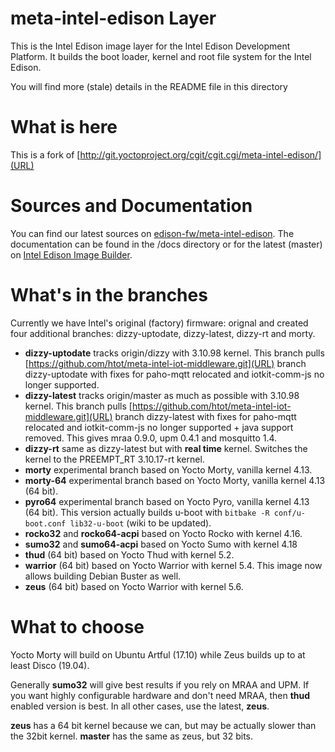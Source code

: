 # meta-intel-edison Layer

This is the Intel Edison image layer for the Intel Edison Development Platform. It builds the boot loader, kernel and root file system for the Intel Edison.

You will find more (stale) details in the README file in this directory

# What is here

This is a fork of [http://git.yoctoproject.org/cgit/cgit.cgi/meta-intel-edison/](URL)

# Sources and Documentation
You can find our latest sources on [edison-fw/meta-intel-edison](https://github.com/edison-fw/meta-intel-edison). 
The documentation can be found in the /docs directory or for the latest (master) on [Intel Edison Image Builder](https://edison-fw.github.io/meta-intel-edison/).

# What's in the branches
Currently we have Intel's original (factory) firmware: orignal and created four additional branches: dizzy-uptodate, dizzy-latest, dizzy-rt and morty.

  * **dizzy-uptodate** tracks origin/dizzy with 3.10.98 kernel. This branch pulls [https://github.com/htot/meta-intel-iot-middleware.git](URL) branch dizzy-uptodate with fixes for paho-mqtt relocated and iotkit-comm-js no longer supported. 
  * **dizzy-latest** tracks origin/master as much as possible with 3.10.98 kernel. This branch pulls [https://github.com/htot/meta-intel-iot-middleware.git](URL) branch dizzy-latest with fixes for paho-mqtt relocated and iotkit-comm-js no longer supported + java support removed. This gives mraa 0.9.0, upm 0.4.1 and mosquitto 1.4.
* **dizzy-rt** same as dizzy-latest but with **real time** kernel. Switches the kernel to the PREEMPT_RT 3.10.17-rt kernel.
* **morty** experimental branch based on Yocto Morty, vanilla kernel 4.13.
* **morty-64** experimental branch based on Yocto Morty, vanilla kernel 4.13 (64 bit).
* **pyro64** experimental branch based on Yocto Pyro, vanilla kernel 4.13 (64 bit). This version actually builds u-boot with `bitbake -R conf/u-boot.conf lib32-u-boot` (wiki to be updated).
* **rocko32** and **rocko64-acpi** based on Yocto Rocko with kernel 4.16. 
* **sumo32** and **sumo64-acpi** based on Yocto Sumo with kernel 4.18
* **thud** (64 bit) based on Yocto Thud with kernel 5.2.
* **warrior** (64 bit) based on Yocto Warrior with kernel 5.4. This image now allows building Debian Buster as well.
* **zeus** (64 bit) based on Yocto Warrior with kernel 5.6. 

# What to choose

Yocto Morty will build on Ubuntu Artful (17.10) while Zeus builds up to at least Disco (19.04).

Generally **sumo32** will give best results if you rely on MRAA and UPM. If you want highly configurable hardware and don't need MRAA, then **thud** enabled version is best. In all other cases, use the latest, **zeus**.

**zeus** has a 64 bit kernel because we can, but may be actually slower than the 32bit kernel. **master** has the same as zeus, but 32 bits.